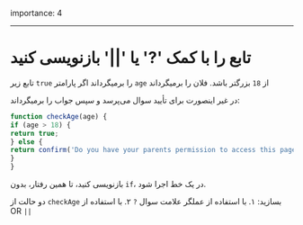 importance: 4

---

# تابع را با کمک '?' یا '||' بازنویسی کنید

تابع زیر `true` را برمیگرداند اگر پارامتر `age` از `18` بزرگتر باشد.
فلان را برمیگرداند

در غیر اینصورت برای تأیید سوال می‌پرسد و سپس جواب را بر‌میگرداند:

```js
function checkAge(age) {
if (age > 18) {
return true;
} else {
return confirm('Do you have your parents permission to access this page?');
}
}
```

بازنویسی کنید، تا همین رفتار، بدون `if`، در یک خط اجرا شود.

دو حالت از `checkAge` بسازید:
۱. با استفاده از عملگر علامت سوال `?`
۲. با استفاده از OR `||`
